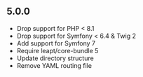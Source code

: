 5.0.0
-----

* Drop support for PHP < 8.1
* Drop support for Symfony < 6.4 & Twig 2
* Add support for Symfony 7
* Require leapt/core-bundle 5
* Update directory structure
* Remove YAML routing file
